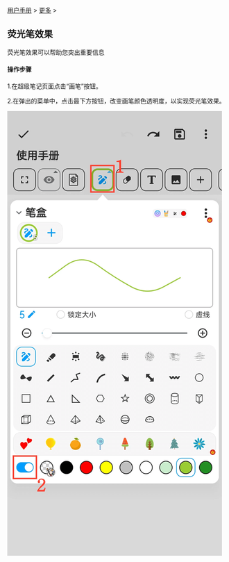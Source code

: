 [用户手册](/dragonnest/drawnote/manual) > [更多](/dragonnest/drawnote/manual/more) >

荧光笔效果
---
荧光笔效果可以帮助您突出重要信息
#### 操作步骤
1.在超级笔记页面点击“画笔”按钮。

2.在弹出的菜单中，点击最下方按钮，改变画笔颜色透明度，以实现荧光笔效果。

![](imgs/highlighter_effect1.png)
